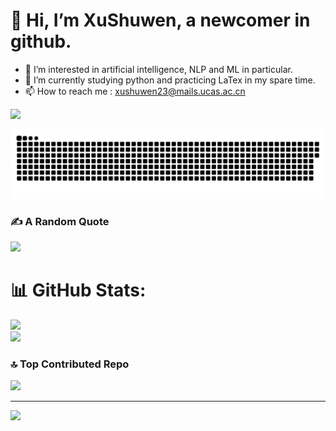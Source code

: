 # 👋 Hi, I’m XuShuwen, a newcomer in github.
- 👀 I’m interested in artificial intelligence, NLP and ML in particular.
- 🌱 I’m currently studying python and practicing LaTex in my spare time.
- 📫 How to reach me : xushuwen23@mails.ucas.ac.cn
  
![](https://komarev.com/ghpvc/?username=XuShuwenn&color=yellowgreen)
<!-- 贪吃蛇 -->
<div align="center">
<img src="https://raw.githubusercontent.com/XuShuwenn/XuShuwenn/refs/heads/output/github-contribution-grid-snake-dark.svg" />
</div>

### ✍️ A Random Quote
![](https://quotes-github-readme.vercel.app/api?type=horizontal&theme=gruvbox)

# 📊 GitHub Stats:
![](https://github-readme-streak-stats.herokuapp.com/?user=XuShuwenn&theme=dark&hide_border=true)<br/>
![](https://github-readme-stats.vercel.app/api/top-langs/?username=XuShuwenn&theme=dark&hide_border=true&include_all_commits=false&count_private=false&layout=compact)

### 🔝 Top Contributed Repo
![](https://github-contributor-stats.vercel.app/api?username=XuShuwenn&limit=5&theme=dark&combine_all_yearly_contributions=true)

---
[![](https://visitcount.itsvg.in/api?id=XuShuwenn&icon=0&color=0)](https://visitcount.itsvg.in)
